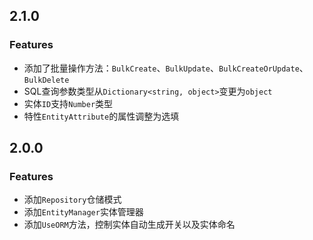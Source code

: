 ## 2.1.0

### Features

+ 添加了批量操作方法：`BulkCreate`、`BulkUpdate`、`BulkCreateOrUpdate`、`BulkDelete`
+ SQL查询参数类型从`Dictionary<string, object>`变更为`object`
+ 实体`ID`支持`Number`类型
+ 特性`EntityAttribute`的属性调整为选填

## 2.0.0

### Features

- 添加`Repository`仓储模式
- 添加`EntityManager`实体管理器
- 添加`UseORM`方法，控制实体自动生成开关以及实体命名